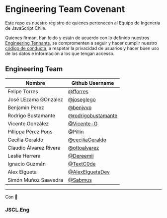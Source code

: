 # Engineering Team Covenant

Este repo es nuestro registro de quienes pertenecen al Equipo de Ingenería de JavaScript Chile.

Quienes firman, han leido y están de acuerdo con lo definido nuestros [Engineering Tennants](https://eng.jschile.org/JSChile-Principios-de-Ingenier-a-7c87246f2dac49f38b42dd509238f9fb), se compromenten a seguir y hacer cumplir nuestro [código de conducta](https://github.com/jsconfcl/code_of_conduct), a respetar la privacidad de usuarios y hacer buen uso de los datos e información a los que tengan accesso.


## Engineering Team

| **Nombre** | **Github Username** |
| ------------------------------------------- | -------------------------------------------------------------------- |
| Felipe Torres                               | [@fforres](https://github.com/fforres)                               |
| José LEzama GOnzález                        | [@joseglego](https://github.com/joseglego)                           |
| Benjamin Perez                              | [@benjvvp](https://github.com/benjvvp)                               |
| Rodrigo Bustamante                          | [@rodrigobustamante](https://github.com/rodrigobustamante)           |
| Vicente González                            | [@Vicente-G](https://github.com/Vicente-G)                           |
| Pillippa Pérez Pons                         | [@Pillin](https://github.com/Pillin)                                 |
| Cecilia Geraldo                             | [@ceciliaGeraldo](https://github.com/ceciliaGeraldo)                 |
| Claudio Álvarez Rivera                      | [@ottoalvarez](https://github.com/ottoalvarez)                       |
| Leslie Herrera                              | [@Dereemii](https://github.com/Dereemii)                             |
| Ignacio Guzmán                              | [@TextC0de](https://github.com/TextC0de)                             |
| Alex Elgueta                                | [@AlexElguetaDev](https://github.com/AlexElguetaDev)                 |
| Simón Muñoz Saavedra                        | [@Sabmus](https://github.com/Sabmus)                                 |

<!-- Este es un placeholder para una nueva entrada, sientente libre de copiarlo y usarlo en la tabla superior. -->
<!--

|                                             | [x](xxxxx)                                        |  

-->


----

Con 💛

### JSCL.Eng
